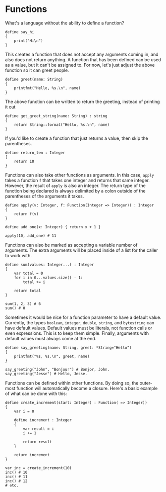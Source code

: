 Functions
=========

What's a language without the ability to define a function?

```
define say_hi
{
    print("Hi\n")
}
```

This creates a function that does not accept any arguments coming in, and also does not return anything. A function that has been defined can be used as a value, but it can't be assigned to. For now, let's just adjust the above function so it can greet people.

```
define greet(name: String)
{
    printfmt("Hello, %s.\n", name)
}
```

The above function can be written to return the greeting, instead of printing it out

```
define get_greet_string(name: String) : string
{
    return String::format("Hello, %s.\n", name)
}
```

If you'd like to create a function that just returns a value, then skip the parentheses.

```
define return_ten : Integer
{
    return 10
}
```

Functions can also take other functions as arguments. In this case, `apply` takes a function `f` that takes one integer and returns that same integer. However, the result of `apply` is also an integer. The return type of the function being declared is always delimited by a colon
outside of the parentheses of the arguments it takes.

```
define apply(v: Integer, f: Function(Integer => Integer)) : Integer
{
    return f(v)
}

define add_one(x: Integer) { return x + 1 }

apply(10, add_one) # 11
```

Functions can also be marked as accepting a variable number of arguments. The extra arguments will be placed inside of a list for the caller to work with.

```
define sum(values: Integer...) : Integer
{
    var total = 0
    for i in 0...values.size() - 1:
        total += i

    return total
}

sum(1, 2, 3) # 6
sum() # 0
```

Sometimes it would be nice for a function parameter to have a default value. Currently, the types `boolean`, `integer`, `double`, `string`, and `bytestring` can have default values. Default values must be literals, not function calls or even expressions. This is to keep them simple. Finally, arguments with default values must always come at the end.

```
define say_greeting(name: String, greet: *String="Hello")
{
    printfmt("%s, %s.\n", greet, name)
}

say_greeting("John", "Bonjour") # Bonjor, John.
say_greeting("Jesse") # Hello, Jesse.
```

Functions can be defined within other functions. By doing so, the outer-most function will automatically become a closure. Here's a basic example of what can be done with this:

```
define create_increment(start: Integer) : Function( => Integer))
{
    var i = 0

    define increment : Integer
    {
        var result = i
        i += 1

        return result
    }

    return increment
}

var inc = create_increment(10)
inc() # 10
inc() # 11
inc() # 12
# etc.
```
